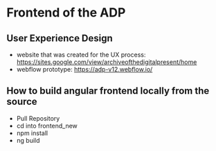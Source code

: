 # Frontend of the ADP

## User Experience Design
- website that was created for the UX process: https://sites.google.com/view/archiveofthedigitalpresent/home 
- webflow prototype: https://adp-v12.webflow.io/

## How to build angular frontend locally from the source

- Pull Repository  
- cd into frontend_new  
- npm install  
- ng build  



